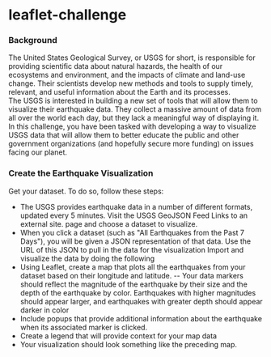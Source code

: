 # leaflet-challenge  
### Background
The United States Geological Survey, or USGS for short, is responsible for providing scientific data about natural hazards, the health of our ecosystems and environment, and the impacts of climate and land-use change. Their scientists develop new methods and tools to supply timely, relevant, and useful information about the Earth and its processes.  
The USGS is interested in building a new set of tools that will allow them to visualize their earthquake data. They collect a massive amount of data from all over the world each day, but they lack a meaningful way of displaying it. In this challenge, you have been tasked with developing a way to visualize USGS data that will allow them to better educate the public and other government organizations (and hopefully secure more funding) on issues facing our planet.  
### Create the Earthquake Visualization
Get your dataset. To do so, follow these steps:
- The USGS provides earthquake data in a number of different formats, updated every 5 minutes. Visit the USGS GeoJSON Feed Links to an external site. page and choose a dataset to visualize.
- When you click a dataset (such as "All Earthquakes from the Past 7 Days"), you will be given a JSON representation of that data. Use the URL of this JSON to pull in the data for the visualization
Import and visualize the data by doing the following
- Using Leaflet, create a map that plots all the earthquakes from your dataset based on their longitude and latitude.
-- Your data markers should reflect the magnitude of the earthquake by their size and the depth of the earthquake by color. Earthquakes with higher magnitudes should appear larger, and earthquakes with greater depth should appear darker in color
- Include popups that provide additional information about the earthquake when its associated marker is clicked.
- Create a legend that will provide context for your map data
- Your visualization should look something like the preceding map.
